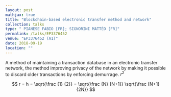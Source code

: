 ```yaml
---
layout: post
mathjax: true
title: "Blockchain-based electronic transfer method and network"
collection: talks
type: "	PIANESE FABIO [FR]; SIGNORINI MATTÉO [FR]"
permalink: /talks/EP3376452
venue: "EP3376452 (A1)"
date: 2018-09-19
location: ""
---
```


A method of maintaining a transaction database in an electronic transfer network, the method improving privacy of the network by making it possible to discard older transactions by enforcing demurrage. $r^2$

$$ r = h = \sqrt{\frac {1} {2}} = \sqrt{\frac {N} {N+1}} \sqrt{\frac {N+1} {2N}} $$

